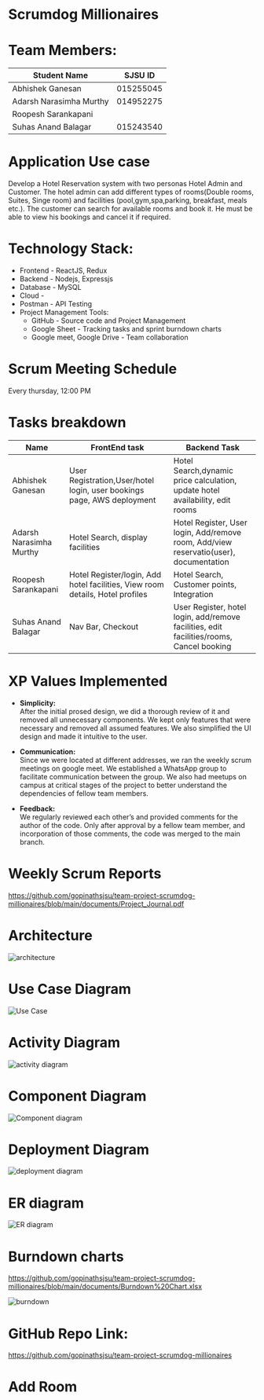 # Scrumdog Millionaires

# Team Members:

| Student Name            | SJSU ID   |
| ----------------------- | --------- |
| Abhishek Ganesan        | 015255045 |
| Adarsh Narasimha Murthy | 014952275 |
| Roopesh Sarankapani     |           |
| Suhas Anand Balagar     | 015243540 |

# Application Use case

Develop a Hotel Reservation system with two personas Hotel Admin and Customer. The hotel admin can add different types of rooms(Double rooms, Suites, Singe room) and facilities (pool,gym,spa,parking, breakfast, meals etc.). The customer can search for available rooms and book it. He must be able to view his bookings and cancel it if required.

# Technology Stack:

- Frontend - ReactJS, Redux
- Backend - Nodejs, Expressjs
- Database - MySQL
- Cloud -
- Postman - API Testing
- Project Management Tools:
  - GitHub - Source code and Project Management
  - Google Sheet - Tracking tasks and sprint burndown charts
  - Google meet, Google Drive - Team collaboration

# Scrum Meeting Schedule

Every thursday, 12:00 PM

# Tasks breakdown

| Name                    | FrontEnd task                                                                 | Backend Task                                                                             |
| ----------------------- | ----------------------------------------------------------------------------- | ---------------------------------------------------------------------------------------- |
| Abhishek Ganesan        | User Registration,User/hotel login, user bookings page, AWS deployment        | Hotel Search,dynamic price calculation, update hotel availability, edit rooms            |
| Adarsh Narasimha Murthy | Hotel Search, display facilities                                              | Hotel Register, User login, Add/remove room, Add/view reservatio(user), documentation    |
| Roopesh Sarankapani     | Hotel Register/login, Add hotel facilities, View room details, Hotel profiles | Hotel Search, Customer points, Integration                                               |
| Suhas Anand Balagar     | Nav Bar, Checkout                                                             | User Register, hotel login, add/remove facilities, edit facilities/rooms, Cancel booking |

# XP Values Implemented

- **Simplicity:** <br/>
  After the initial prosed design, we did a thorough review of it and removed all unnecessary components. We kept only features that were necessary and removed all assumed features. We also simplified the UI design and made it intuitive to the user.

- **Communication:**<br/>
  Since we were located at different addresses, we ran the weekly scrum meetings on google meet. We established a WhatsApp group to facilitate communication between the group. We also had meetups on campus at critical stages of the project to better understand the dependencies of fellow team members.

- **Feedback:** <br/>
  We regularly reviewed each other’s and provided comments for the author of the code. Only after approval by a fellow team member, and incorporation of those comments, the code was merged to the main branch.

# Weekly Scrum Reports

https://github.com/gopinathsjsu/team-project-scrumdog-millionaires/blob/main/documents/Project_Journal.pdf

# Architecture

![architecture](https://github.com/gopinathsjsu/team-project-scrumdog-millionaires/blob/main/documents/hotel-booking-architechture.jpg)

# Use Case Diagram

![Use Case](https://github.com/gopinathsjsu/team-project-scrumdog-millionaires/blob/main/documents/Hotel-Use-Case.jpg)

# Activity Diagram

![activity diagram](https://github.com/gopinathsjsu/team-project-scrumdog-millionaires/blob/main/documents/Activity%20Diagram%20flow.png)

# Component Diagram

![Component diagram](https://github.com/gopinathsjsu/team-project-scrumdog-millionaires/blob/main/documents/Component_diag.jpg)

# Deployment Diagram

![deployment diagram](https://github.com/gopinathsjsu/team-project-scrumdog-millionaires/blob/main/documents/deployment_diag.jpeg)

# ER diagram

![ER diagram](https://github.com/gopinathsjsu/team-project-scrumdog-millionaires/blob/main/documents/ER%20diagram.png)

# Burndown charts

https://github.com/gopinathsjsu/team-project-scrumdog-millionaires/blob/main/documents/Burndown%20Chart.xlsx

![burndown](https://github.com/gopinathsjsu/team-project-scrumdog-millionaires/blob/main/documents/burndown_diag.png)

# GitHub Repo Link:

https://github.com/gopinathsjsu/team-project-scrumdog-millionaires

# Add Room 